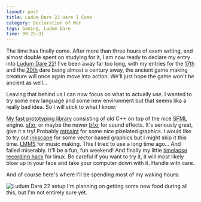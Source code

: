 ```yaml
---
layout: post
title: Ludum Dare 22 Here I Come
category: Declaration of War
tags: Gaming, Ludum Dare
time: 09:25:31
---
```

The time has finally come. After more than three hours of exam writing, and almost double spent on studying for it, I am now ready to declare my entry into [Ludum Dare 22](http://www.ludumdare.com/compo/)! I've been away far too long, with my entries for the [17th](/games/beebop_the_island_hopper) and the [20th](/games/my_minions) dare being almost a century away, the ancient game making creature will once again move into action. We'll just hope the game won't be ancient as well...

Leaving that behind us I can now focus on what to actually *use*. I wanted to try some new language and some new environment but that seems lika a really bad idea. So I will stick to what I know:

[My fast prototyping library](https://github.com/treeman/7days) consisting of old C++ on top of the nice [SFML](http://www.sfml-dev.org/) engine.
[sfxr](http://www.drpetter.se/project_sfxr.html), or maybe the newer [bfxr](http://www.bfxr.net/) for sound effects. It's seriously great, give it a try!
Probably [mtpaint](http://mtpaint.sourceforge.net/) for some nice pixelated graphics. I would like to try out [inkscape](http://inkscape.org/) for some vector based graphics but I might skip it this time.
[LMMS](http://lmms.sourceforge.net/) for music making. This I tried to use a long time ago... And failed miserably. It'll be a fun, fun weekend!
And finally my little [timelapse recording hack](https://github.com/treeman/Treebot) for linux. Be careful if you want to try it, it will most likely blow up in your face and take your computer down with it. Handle with care.

And of course here's where I'll be spending most of my waking hours:

![Ludum Dare 22 setup](/media/images/LD_setup.JPG)
I'm planning on getting some new food during all this, but I'm not entirely sure yet.


